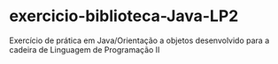 # exercicio-biblioteca-Java-LP2
Exercício de prática em Java/Orientação a objetos desenvolvido para a cadeira de Linguagem de Programação II

